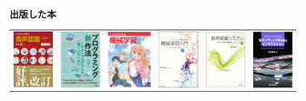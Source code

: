 ﻿### 出版した本

 <table style="border:none;">
    <tr>
      <td><a href="https://masahiroaraki.github.io/GuideToASR"/><img src="ASR2.jpg" width=80 /></a></td>
      <td><a href="https://github.com/MasahiroAraki/programming/"><img src="prog.jpg" width=80 /></a></td>
      <td><a href="https://masahiroaraki.github.io/mangaML/"><img src="manga.png" width=87 /></a></td>
      <td><a href="https://masahiroaraki.github.io/MachineLearning/"><img src="ML2.jpg" width=80 /></a></td>
      <td><a href="https://masahiroaraki.github.io/SpeechRecognition/"><img src="pattern2.jpg" width=80 /></a></td>
      <td><img src="web.png" width=80 /></td>
    </tr>
 </table>
